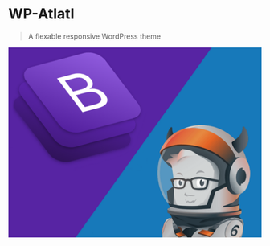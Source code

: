 WP-Atlatl
=========

> A flexable responsive WordPress theme

![WP-Atlatl](screenshot.png "WP-Atlatl")
